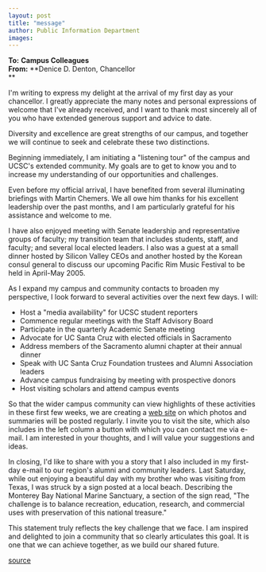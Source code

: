 ```yaml
---
layout: post
title: "message"
author: Public Information Department
images:
---
```


**To:** **Campus Colleagues**  
**From:** **Denice D. Denton, Chancellor  
**

I'm writing to express my delight at the arrival of my first day as your chancellor. I greatly appreciate the many notes and personal expressions of welcome that I've already received, and I want to thank most sincerely all of you who have extended generous support and advice to date.

Diversity and excellence are great strengths of our campus, and together we will continue to seek and celebrate these two distinctions.

Beginning immediately, I am initiating a "listening tour" of the campus and UCSC's extended community. My goals are to get to know you and to increase my understanding of our opportunities and challenges.

Even before my official arrival, I have benefited from several illuminating briefings with Martin Chemers. We all owe him thanks for his excellent leadership over the past months, and I am particularly grateful for his assistance and welcome to me.

I have also enjoyed meeting with Senate leadership and representative groups of faculty; my transition team that includes students, staff, and faculty; and several local elected leaders. I also was a guest at a small dinner hosted by Silicon Valley CEOs and another hosted by the Korean consul general to discuss our upcoming Pacific Rim Music Festival to be held in April-May 2005\.

As I expand my campus and community contacts to broaden my perspective, I look forward to several activities over the next few days. I will:  

* Host a "media availability" for UCSC student reporters   
* Commence regular meetings with the Staff Advisory Board  
* Participate in the quarterly Academic Senate meeting   
* Advocate for UC Santa Cruz with elected officials in Sacramento   
* Address members of the Sacramento alumni chapter at their annual dinner  
* Speak with UC Santa Cruz Foundation trustees and Alumni Association leaders  
* Advance campus fundraising by meeting with prospective donors  
* Host visiting scholars and attend campus events

So that the wider campus community can view highlights of these activities in these first few weeks, we are creating a [web site][1] on which photos and summaries will be posted regularly. I invite you to visit the site, which also includes in the left column a button with which you can contact me via e-mail. I am interested in your thoughts, and I will value your suggestions and ideas.

In closing, I'd like to share with you a story that I also included in my first-day e-mail to our region's alumni and community leaders. Last Saturday, while out enjoying a beautiful day with my brother who was visiting from Texas, I was struck by a sign posted at a local beach. Describing the Monterey Bay National Marine Sanctuary, a section of the sign read, "The challenge is to balance recreation, education, research, and commercial uses with preservation of this national treasure."

This statement truly reflects the key challenge that we face. I am inspired and delighted to join a community that so clearly articulates this goal. It is one that we can achieve together, as we build our shared future.  
  

[1]: http://www.ucsc.edu/administration/chancellor/

[source](http://www1.ucsc.edu/currents/04-05/02-14/message.asp "Permalink to message")
